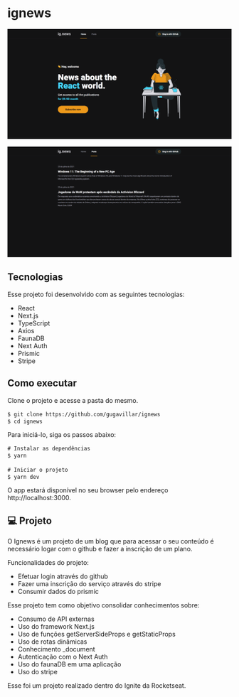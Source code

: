 # ignews

![Imagem inicial da aplicação](/public/screenshots/inicio.png)

![Imagem dos posts da aplicação](/public/screenshots/posts.png)

## Tecnologias

Esse projeto foi desenvolvido com as seguintes tecnologias:

-  React
-  Next.js
-  TypeScript
-  Axios
-  FaunaDB
-  Next Auth
-  Prismic
-  Stripe

## Como executar

Clone o projeto e acesse a pasta do mesmo.

```
$ git clone https://github.com/gugavillar/ignews
$ cd ignews
```

Para iniciá-lo, siga os passos abaixo:

```
# Instalar as dependências
$ yarn

# Iniciar o projeto
$ yarn dev
```

O app estará disponível no seu browser pelo endereço http://localhost:3000.

## 💻 Projeto

O Ignews é um projeto de um blog que para acessar o seu conteúdo é necessário logar com o github e fazer a inscrição de um plano.

Funcionalidades do projeto:

-  Efetuar login através do github
-  Fazer uma inscrição do serviço através do stripe
-  Consumir dados do prismic

Esse projeto tem como objetivo consolidar conhecimentos sobre:

-  Consumo de API externas
-  Uso do framework Next.js
-  Uso de funções getServerSideProps e getStaticProps
-  Uso de rotas dinâmicas
-  Conhecimento \_document
-  Autenticação com o Next Auth
-  Uso do faunaDB em uma aplicação
-  Uso do stripe

Esse foi um projeto realizado dentro do Ignite da Rocketseat.
